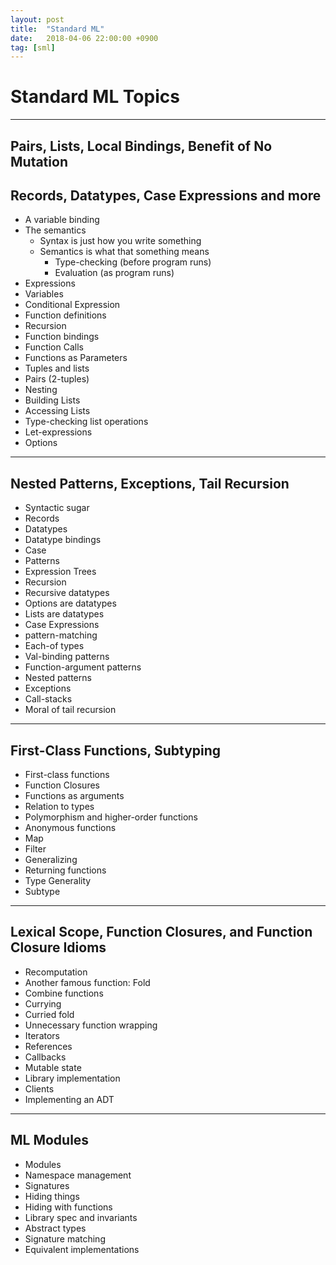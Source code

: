 ```yaml
---
layout: post
title:  "Standard ML"
date:   2018-04-06 22:00:00 +0900
tag: [sml]
---
```


# Standard ML Topics

---

## Pairs, Lists, Local Bindings, Benefit of No Mutation
## Records, Datatypes, Case Expressions and more

- A variable binding
- The semantics
	- Syntax is just how you write something
	- Semantics is what that something means
		- Type-checking (before program runs)
		- Evaluation (as program runs)
- Expressions
- Variables
- Conditional Expression
- Function definitions
- Recursion
- Function bindings
- Function Calls
- Functions as Parameters
- Tuples and lists
- Pairs (2-tuples)
- Nesting
- Building Lists
- Accessing Lists
- Type-checking list operations
- Let-expressions
- Options

---

## Nested Patterns, Exceptions, Tail Recursion

- Syntactic sugar
- Records
- Datatypes
- Datatype bindings
- Case
- Patterns
- Expression Trees
- Recursion
- Recursive datatypes
- Options are datatypes
- Lists are datatypes
- Case Expressions
- pattern-matching
- Each-of types
- Val-binding patterns
- Function-argument patterns
- Nested patterns
- Exceptions
- Call-stacks
- Moral of tail recursion

---

## First-Class Functions, Subtyping

- First-class functions
- Function Closures
- Functions as arguments
- Relation to types
- Polymorphism and higher-order functions
- Anonymous functions
- Map
- Filter
- Generalizing
- Returning functions
- Type Generality
- Subtype

---

## Lexical Scope, Function Closures, and Function Closure Idioms
- Recomputation
- Another famous function: Fold
- Combine functions
- Currying
- Curried fold
- Unnecessary function wrapping
- Iterators
- References
- Callbacks
- Mutable state
- Library implementation
- Clients
- Implementing an ADT

---

## ML Modules

- Modules
- Namespace management
- Signatures
- Hiding things
- Hiding with functions
- Library spec and invariants
- Abstract types
- Signature matching
- Equivalent implementations

